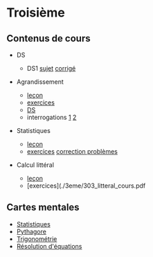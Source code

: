 # Troisième 

## Contenus de cours 
- DS
    - DS1 [sujet](./3eme/301_agrandissement_ds.pdf) [corrigé](.)


- Agrandissement
    - [leçon](./3eme/301_agrandissement_cours.pdf)
    - [exercices](./3eme/301_agrandissement_exercices.pdf)
    - [DS](./3eme/301_agrandissement_ds.pdf)
    - interrogations [1](./3eme/301_agrandissement_interro_correction.pdf) [2](./3eme/301_agrandissement_interro2.pdf)

- Statistiques
    - [leçon](./3eme/302_statistiques_cours.pdf)
    - [exercices](./3eme/302_statistiques_exercices.pdf) [correction problèmes](./3eme/302_statistiques_exercices_correctionPB.pdf)
    
- Calcul littéral
    - [leçon](./3eme/303_litteral_exercices.pdf)
    - [exercices](./3eme/303_litteral_cours.pdf

## Cartes mentales

- [Statistiques](./3eme/cartes/t-carte-statistiques.pdf)
- [Pythagore](./3eme/cartes/t-carte-pythagore.pdf)
- [Trigonométrie](./3eme/cartes/t-carte-trigonometrie.pdf)
- [Résolution d'équations](./3eme/cartes/t-carte-equations.pdf)